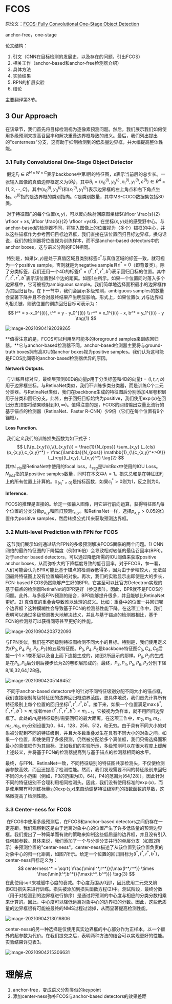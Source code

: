 # FCOS

原论文：[FCOS: Fully Convolutional One-Stage Object Detection](https://arxiv.org/abs/1904.01355)

anchor-free，one-stage

论文结构：

1. 引文（CNN在目标检测的发展史，以及存在的问题，引出FCOS）
2. 相关工作（anchor-based和anchor-free检测器介绍）
3. 具体方法
4. 实验结果
5. RPN的扩展实验
6. 结论

主要翻译第3节。

## 3 Our Approach

​		在该章节，我们首先将目标检测视为逐像素预测问题。然后，我们展示我们如何使用多级预测来提高召回率和解决重叠边界框导致的歧义。最后，我们列出提出的"centerness"分支，这有助于抑制检测到的低质量边界框，并大幅提高整体性能。

### 3.1 Fully Convolutional One-Stage Object Detector

​		假定$F_i \in R^{H \times W \times C}$表示backbone中第$i$层的特征图，$s$表示当前层的总步长。一张输入图像的真值边界框定义为$\{B_i\}$，其中$B_i = (x_0^{(i)}, y_0^{(i)}, x_1^{(i)}, y_1^{(i)}, c^{(i)}) \in R^4 \times\{1,2,\cdots,C\}$。其中$(x_0^{(i)}, y_0^{(i)})$和$(x_1^{(i)},y_1^{(i)})$表示边界框的左上角点和右下角点坐标。$c^{(i)}$指的是边界框的类别指向。$C$是类别数量，其中MS-COCO数据集包括80类。

​		对于特征图$F_i$的每个位置$(x,y)$，可以反向映射回原图坐标$(\lfloor \frac{s}{2} \rfloor + xs, \lfloor \frac{s}{2} \rfloor +ys)$，在坐标$(x,y)$处的感受野中心。与anchor-based的检测器不同，将输入图像上的位置视为（多个）锚框的中心，并以这些锚框作为参考回归目标边界框，我们直接在该位置回归目标边界框。换句话说，我们的检测器将位置视为训练样本，而不是anchor-based detectors中的anchor boxes，这与语义分割的FCN相同。

​		特别是，如果$(x,y)$是处于真值区域且类别标签$c^*$与真值区域的标签一致，就可视为一个positive sample。否则就是为negative sample且$c^*=0$（即背景类）。除了分类标签，我们还用一个4D的标签$t^*=(l^*, t^*, r^*, b^*)$表示回归目标的位置。其中$l^*,t^*,r^*,b^*$表示该位置到4个边的距离。如图1左所示。如果一个位置同时落入多个边界框中，它可被视为ambiguous sample。我们简单地选择面积最小的边界框作为其回归目标。在下一节中，我们会展示多级预测，ambiguous samples的数量会显著下降并且不会对最终结果产生明显影响。形式上，如果位置$(x,y)$与边界框$B_i$相关链，则该位置的训练回归目标可表示为：
$$
l^* = x-x_0^{(i)}, t^* = y - y_0^{(i)} \\
r^* = x_1^{(i)} - x, b^* = y_1^{(i)} - y \tag{1}
$$


![image-20210904192039265](images/image-20210904192039265.png)

**值得注意的是，FCOS可以利用尽可能多的foreground samples来训练回归器。**它与anchor-based检测器不同，anchor-based检测器主要将与ground-truth boxes拥有高IOU的anchor boxes视为positive samples。我们认为这可能是FCOS比同等的anchor-based检测器优异的原因。

**Network Outputs.**

​		与训练目标对应，最终层预测80D的向量$p$用于分类标签和4D的向量$t=(l,t,r,b)$用于边界框坐标。与RetinaNet类似，我们不训练多类分类器，而是训练C个二元分类器。与RetinaNet类似，我们在backbone生成的特征图后分别添加4层卷积层用于分类和回归分支。此外，由于回归目标始终为positive，我们使用$\exp(x)$在回归分支顶部将结果映射到$(0,\infty)$。值得注意的是，FCOS的网络输出变量比流行的基于锚点的检测器（RetinaNet、Faster R-CNN）少9倍（它们在每个位置有9个锚框）。

**Loss Function.**

​		我们定义我们的训练损失函数为如下式子：
$$
L(\{p_{x,y}\},\{t_{x,y}\}) = \frac{1}{N_{pos}} \sum_{x,y} L_{cls}(p_{x,y},c_{x,y}^*) + \frac{\lambda}{N_{pos}} \mathbb{1}_{\{c_{x,y}^*>0\}} L_{reg}(t_{x,y}, t_{x,y}^*) \tag{2}
$$
其中$L_{cls}$是RetinaNet中使用的focal loss，$L_{reg}$是UnitBox中使用的IOU Loss。$N_{pos}$指的是positive samples数量，同时在本文中$\lambda=1$。损失总和是在特征图$F_i$上的所有位置上计算的。$\mathbb{1}_{\{c_i^*>0\}}$是指标函数，如果$c_i^*>0$则为1，反之则为0。

**Inference.**

​		FCOS的推理是直接的。给定一张输入图像，用它进行前向运算，获得特征图$F_i$每个位置的分类分数$p_{x,y}$和回归预测$t_{x,y}$。和RetinaNet一样，选择$p_{x,y} > 0.05$的位置作为positive samples，然后转换公式(1)来获取预测边界框。

### 3.2 Multi-level Prediction with FPN for FCOS

​		这节我们展示如何通过结合FPN的多级预测解决FCOS面临的两个问题。1) CNN网络的最终特征图的下降幅度（例如16倍）会导致相对较低的最佳召回率(BPR)。对于anchor based detectors，可以通过降低所需的IOU阈值来获取positive anchor boxes，从而弥补大的下降幅度导致的低召回率。对于FCOS，乍一看，人们可能会认为BPR可能比基于锚点的检测器低得多，因为由于步幅较大，无法召回最终特征图上没有位置编码的对象。再次，我们的实验显示出即使是大的步长，FCN-based FCOS仍然能够产生好的BPR，它甚至可以比官方Detectron实现的基于锚点的检测器RetinaNet的BPR更好（参见表1）。因此，BPR就不是FCOS的问题。此外，与多级FPN预测的结合，BPR能够提升很多，并且能够比RetinaNet更好。2) 真值框的重叠会导致难以处理的歧义。比如：重叠中的位置一共回归哪个边界框？这种模糊性会导致基于FCN的检测器性能下降。在这项工作中，我们表明可以通过多级预测极大地解决歧义，并且与基于锚点的检测器相比，基于FCN的检测器可以获得同等甚至更好的性能。



![image-20210904203722093](images/image-20210904203722093.png)

​		与FPN类似，我们在不同级别特征图检测不同大小的目标。特别是，我们使用定义为$\{P_3, P_4, P_5, P_6, P_7\}$的五级特征图。$P_3,P_4,P_5$是backbone特征图$C_3,C_4,C_5$后接一个$1 \times 1$卷积层以及自上而下连接生成的，如图2所展示的那样。$P_6,P_7$的生成是在$P_5,P_6$后分别后接步长为2的卷积层形成的。最终，$P_3,P_4,P_5,P_6,P_7$分别下降8,16,32,64,128倍。

![image-20210904205149452](images/image-20210904205149452.png)

​		不同于anchor-based detectors中的针对不同特征级别分配不同大小的锚点框，我们直接限制每级特征图的边界回归框边界范围。更具体地说，我们首先计算所有特征级别上每个位置的回归坐标$l^*,t^*,r^*,b^*$。接下来，如果一个位置满足$\max(l^*,t^*,r^*,b^*) > m_i$或者$\max(l^*,t^*,r^*,b^*) < m_{i-1}$，它被视为负样本，就不用回归边界框了。此处的$m_i$是特征级别$i$需要回归的最大距离。在这项工作中，$m_2,m_3,m_4,m_5,m_6,m_7$分别设置为0，64，128，256，512，和无穷。由于具有不同大小的对象被分配到不同的特征级别，并且大多数重叠发生在具有不同大小的对象之间。如果一个位置，即使使用了多级预测，仍然被分配给多个真值框，我们只需选择面积最小的真值框作为其目标。正如我们的实验所示，多级预测可以在很大程度上缓解上述歧义，并将基于FCN的检测器提高到与基于锚点的检测器相同的水平。

​		最终，与FPN、RetinaNet一致，不同特征级别的特征图共享检测头，不仅使检测器参数高效，而且还提高了检测性能。然而，我们发现需要不同的特征级别来回归不同的大小范围（例如，P3的范围为[0，64]，P4的范围为[64,128]），因此针对不同的特征级别不合理利用相同检测头。因此，我们没有使用标准的$\exp(x)$，而是使用带有可训练标量$s_i$的$\exp(s_ix)$来自动调整特征级别$P_i$的指数函数的基数，这略微提高了检测性能。

### 3.3 Center-ness for FCOS

​		在FCOS中使用多级预测后，在FCOS和anchor-based detectors之间仍存在一定差距。我们观察到这是由于远离对象中心的位置产生了许多低质量的预测边界框。我们提出了一种简单而有效的策略来抑制这些低质量的边界框，并且没有引入任何超参数。具体来说，我们添加了一个与分类分支并行的单层分支（如图2所示）来预测位置的"center-ness"。center-ness描述了从该位置到该位置负责的对象中心的归一化距离，如图7所示。给定一个位置的回归目标为$(l^*,t^*,r^*,b^*)$，center-ness目标定义为：
$$
centerness^* = \sqrt{ \frac{\min(l^*,r^*)}{\max(l^*,r^*)} \times \frac{\min(t^*,b^*)}{\max(t^*, b^*)}} \tag{3}
$$
在此使用sqrt来减缓中心度的衰减。中心度范围从0到1，因此使用二元交叉熵(BCE)损失来进行训练。损失被添加到损失函数方程(2)中。测试阶段，最终分数（用于对检测到的边界框进行排序）是通过将预测的中心度与相应的分类分数相乘来计算的。因此，中心度可以降低远离对象中心的边界框的分数。因此，这些低质量的边界框很有可能被最终的NMS过程过滤掉，从而显著提高检测性能。

![image-20210904213019806](images/image-20210904213019806.png)

​		center-ness的另一种选择是仅使用真实边界框的中心部分作为正样本，以一个额外的超参数为代价。在我们提交之后，表明两种方法的结合可以实现更好的性能。实验结果详见表3。

![image-20210904215306631](images/image-20210904215306631.png)

# 理解点

1. anchor-free，变成语义分割类似的keypoint
2. 添加center-ness弥补FCOS与anchor-based detectors的效果差距



